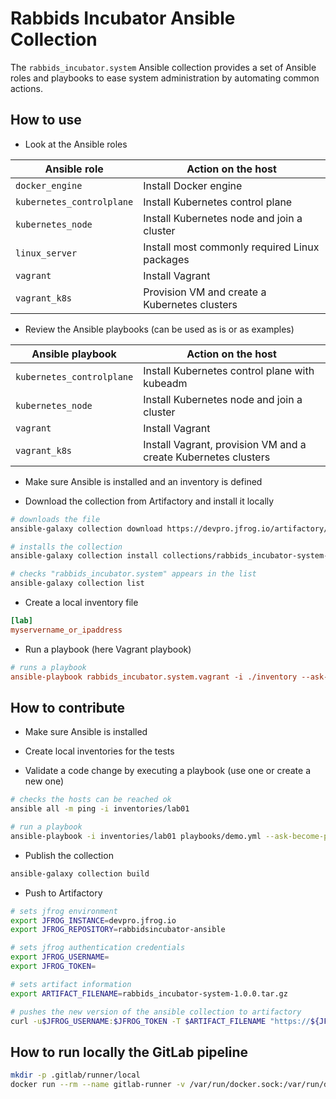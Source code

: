 # Rabbids Incubator Ansible Collection

The `rabbids_incubator.system` Ansible collection provides a set of Ansible roles and playbooks to ease system administration by automating common actions.

## How to use

* Look at the Ansible roles

Ansible role | Action on the host
------------ | ------------------
`docker_engine` | Install Docker engine
`kubernetes_controlplane` | Install Kubernetes control plane
`kubernetes_node` | Install Kubernetes node and join a cluster
`linux_server` | Install most commonly required Linux packages
`vagrant` | Install Vagrant
`vagrant_k8s` | Provision VM and create a Kubernetes clusters

* Review the Ansible playbooks (can be used as is or as examples)

Ansible playbook | Action on the host
---------------- | ------------------
`kubernetes_controlplane` | Install Kubernetes control plane with kubeadm
`kubernetes_node` | Install Kubernetes node and join a cluster
`vagrant` | Install Vagrant
`vagrant_k8s` | Install Vagrant, provision VM and a create Kubernetes clusters

* Make sure Ansible is installed and an inventory is defined

* Download the collection from Artifactory and install it locally

```bash
# downloads the file
ansible-galaxy collection download https://devpro.jfrog.io/artifactory/rabbidsincubator-ansible/rabbids_incubator-system-1.0.0.tar.gz

# installs the collection
ansible-galaxy collection install collections/rabbids_incubator-system-1.0.0.tar.gz

# checks "rabbids_incubator.system" appears in the list
ansible-galaxy collection list
```

* Create a local inventory file

```ini
[lab]
myservername_or_ipaddress
```

* Run a playbook (here Vagrant playbook)

```ini
# runs a playbook
ansible-playbook rabbids_incubator.system.vagrant -i ./inventory --ask-become-pass
```

## How to contribute

* Make sure Ansible is installed

* Create local inventories for the tests

* Validate a code change by executing a playbook (use one or create a new one)

```bash
# checks the hosts can be reached ok
ansible all -m ping -i inventories/lab01

# run a playbook
ansible-playbook -i inventories/lab01 playbooks/demo.yml --ask-become-pass
```

* Publish the collection

```bash
ansible-galaxy collection build
```

* Push to Artifactory

```bash
# sets jfrog environment
export JFROG_INSTANCE=devpro.jfrog.io
export JFROG_REPOSITORY=rabbidsincubator-ansible

# sets jfrog authentication credentials
export JFROG_USERNAME=
export JFROG_TOKEN=

# sets artifact information
export ARTIFACT_FILENAME=rabbids_incubator-system-1.0.0.tar.gz

# pushes the new version of the ansible collection to artifactory
curl -u$JFROG_USERNAME:$JFROG_TOKEN -T $ARTIFACT_FILENAME "https://${JFROG_INSTANCE}/artifactory/${JFROG_REPOSITORY}/${ARTIFACT_FILENAME}"
```

## How to run locally the GitLab pipeline

```bash
mkdir -p .gitlab/runner/local
docker run --rm --name gitlab-runner -v /var/run/docker.sock:/var/run/docker.sock -v $PWD/.gitlab/runner/local/config:/etc/gitlab-runner -v $PWD:$PWD --workdir $PWD gitlab/gitlab-runner exec shell ci
```
